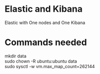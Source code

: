 # Elastic and Kibana
Elastic with One nodes and One Kibana

# Commands needed
mkdir data <br/>
sudo chown -R ubuntu:ubuntu data <br/>
sudo sysctl -w vm.max_map_count=262144 <br/>
